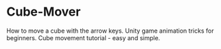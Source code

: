 # Cube-Mover
How to move a cube with the arrow keys. Unity game animation tricks for beginners. Cube movement tutorial - easy and simple.
